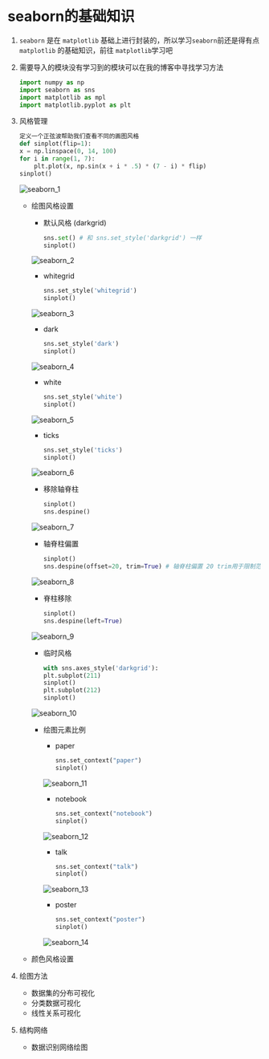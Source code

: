 # seaborn的基础知识

1. `seaborn` 是在 `matplotlib` 基础上进行封装的，所以学习`seaborn`前还是得有点 `matplotlib` 的基础知识，前往 `matplotlib`学习吧

2. 需要导入的模块没有学习到的模块可以在我的博客中寻找学习方法

    ```python
    import numpy as np
    import seaborn as sns
    import matplotlib as mpl
    import matplotlib.pyplot as plt
    ```

3. 风格管理

    ```python
    定义一个正弦波帮助我们查看不同的画图风格
    def sinplot(flip=1):
    x = np.linspace(0, 14, 100)
    for i in range(1, 7):
        plt.plot(x, np.sin(x + i * .5) * (7 - i) * flip)
    sinplot()
    ```

    ![seaborn_1](media/15855587547988/seaborn_1.jpg)

    + 绘图风格设置
        + 默认风格 (darkgrid)

            ```python
            sns.set() # 和 sns.set_style('darkgrid') 一样
            sinplot()
            ```  

        ![seaborn_2](media/15855587547988/seaborn_2.jpg)

        + whitegrid

            ```python
            sns.set_style('whitegrid')
            sinplot()
            ```  

        ![seaborn_3](media/15855587547988/seaborn_3.jpg)

        + dark

            ```python
            sns.set_style('dark')
            sinplot()
            ```

        ![seaborn_4](media/15855587547988/seaborn_4.jpg)

        + white

            ```python
            sns.set_style('white')
            sinplot()
            ```

        ![seaborn_5](media/15855587547988/seaborn_5.jpg)

        + ticks

            ```python
            sns.set_style('ticks')
            sinplot()
            ```

        ![seaborn_6](media/15855587547988/seaborn_6.jpg)

        + 移除轴脊柱

            ```python
            sinplot()
            sns.despine()
            ```

        ![seaborn_7](media/15855587547988/seaborn_7.jpg)

        + 轴脊柱偏置

            ```python
            sinplot()
            sns.despine(offset=20, trim=True) # 轴脊柱偏置 20 trim用于限制范围
            ```

        ![seaborn_8](media/15855587547988/seaborn_8.jpg)

        + 脊柱移除

            ```python
            sinplot()
            sns.despine(left=True)
            ```

        ![seaborn_9](media/15855587547988/seaborn_9.jpg)

        + 临时风格

            ```python
            with sns.axes_style('darkgrid'):
            plt.subplot(211)
            sinplot()
            plt.subplot(212)
            sinplot()
            ```

        ![seaborn_10](media/15855587547988/seaborn_10.jpg)

        + 绘图元素比例

            + paper

                ```python
                sns.set_context("paper")
                sinplot()
                ```  

            ![seaborn_11](media/15855587547988/seaborn_11.jpg)

            + notebook

                ```python
                sns.set_context("notebook")
                sinplot()
                ```

            ![seaborn_12](media/15855587547988/seaborn_12.jpg)

            + talk

                ```python
                sns.set_context("talk")
                sinplot()
                ```

            ![seaborn_13](media/15855587547988/seaborn_13.jpg)

            + poster

                ```python
                sns.set_context("poster")
                sinplot()
                ```

            ![seaborn_14](media/15855587547988/seaborn_14.jpg)

    + 颜色风格设置
  
4. 绘图方法
    + 数据集的分布可视化
    + 分类数据可视化
    + 线性关系可视化

5. 结构网络
    + 数据识别网络绘图
